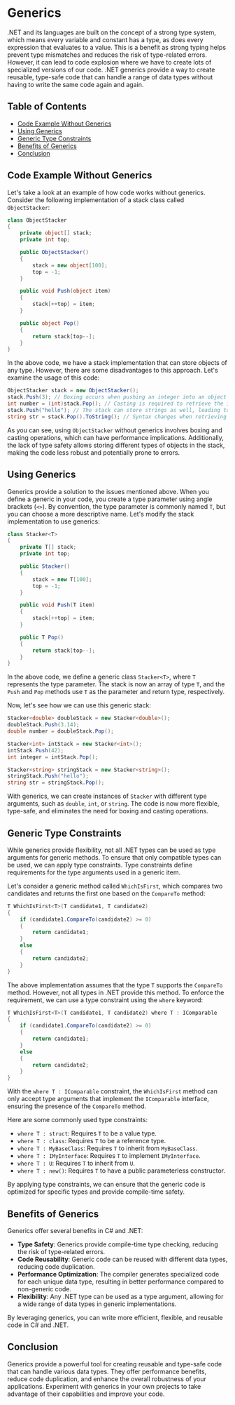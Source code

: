 # Generics

.NET and its languages are built on the concept of a strong type system, which means every variable and constant has a type, as does every expression that evaluates to a value. This is a benefit as strong typing helps prevent type mismatches and reduces the risk of type-related errors. However, it can lead to code explosion where we have to create lots of specialized versions of our code. .NET generics provide a way to create reusable, type-safe code that can handle a range of data types without having to write the same code again and again.

## Table of Contents

- [Code Example Without Generics](#code-example-without-generics)
- [Using Generics](#using-generics)
- [Generic Type Constraints](#generic-type-constraints)
- [Benefits of Generics](#benefits-of-generics)
- [Conclusion](#conclusion)

## Code Example Without Generics

Let's take a look at an example of how code works without generics. Consider the following implementation of a stack class called `ObjectStacker`:

```csharp
class ObjectStacker
{
    private object[] stack;
    private int top;

    public ObjectStacker()
    {
        stack = new object[100];
        top = -1;
    }

    public void Push(object item)
    {
        stack[++top] = item;
    }

    public object Pop()
    {
        return stack[top--];
    }
}
```

In the above code, we have a stack implementation that can store objects of any type. However, there are some disadvantages to this approach. Let's examine the usage of this code:

```csharp
ObjectStacker stack = new ObjectStacker();
stack.Push(3); // Boxing occurs when pushing an integer into an object
int number = (int)stack.Pop(); // Casting is required to retrieve the integer
stack.Push("hello"); // The stack can store strings as well, leading to less type safety
string str = stack.Pop().ToString(); // Syntax changes when retrieving a string
```

As you can see, using `ObjectStacker` without generics involves boxing and casting operations, which can have performance implications. Additionally, the lack of type safety allows storing different types of objects in the stack, making the code less robust and potentially prone to errors.

## Using Generics

Generics provide a solution to the issues mentioned above. When you define a generic in your code, you create a type parameter using angle brackets (`<>`). By convention, the type parameter is commonly named `T`, but you can choose a more descriptive name. Let's modify the stack implementation to use generics:

```csharp
class Stacker<T>
{
    private T[] stack;
    private int top;

    public Stacker()
    {
        stack = new T[100];
        top = -1;
    }

    public void Push(T item)
    {
        stack[++top] = item;
    }

    public T Pop()
    {
        return stack[top--];
    }
}
```

In the above code, we define a generic class `Stacker<T>`, where `T` represents the type parameter. The stack is now an array of type `T`, and the `Push` and `Pop` methods use `T` as the parameter and return type, respectively.

Now, let's see how we can use this generic stack:

```csharp
Stacker<double> doubleStack = new Stacker<double>();
doubleStack.Push(3.14);
double number = doubleStack.Pop();

Stacker<int> intStack = new Stacker<int>();
intStack.Push(42);
int integer = intStack.Pop();

Stacker<string> stringStack = new Stacker<string>();
stringStack.Push("hello");
string str = stringStack.Pop();
```

With generics, we can create instances of `Stacker` with different type arguments, such as `double`, `int`, or `string`. The code is now more flexible, type-safe, and eliminates the need for boxing and casting operations.

## Generic Type Constraints

While generics provide flexibility, not all .NET types can be used as type arguments for generic methods. To ensure that only compatible types can be used, we can apply type constraints. Type constraints define requirements for the type arguments used in a generic item.

Let's consider a generic method called `WhichIsFirst`, which compares two candidates and returns the first one based on the `CompareTo` method:

```csharp
T WhichIsFirst<T>(T candidate1, T candidate2)
{
    if (candidate1.CompareTo(candidate2) >= 0)
    {
        return candidate1;
    }
    else
    {
        return candidate2;
    }
}
```

The above implementation assumes that the type `T` supports the `CompareTo` method. However, not all types in .NET provide this method. To enforce the requirement, we can use a type constraint using the `where` keyword:

```csharp
T WhichIsFirst<T>(T candidate1, T candidate2) where T : IComparable
{
    if (candidate1.CompareTo(candidate2) >= 0)
    {
        return candidate1;
    }
    else
    {
        return candidate2;
    }
}
```

With the `where T : IComparable` constraint, the `WhichIsFirst` method can only accept type arguments that implement the `IComparable` interface, ensuring the presence of the `CompareTo` method.

Here are some commonly used type constraints:

- `where T : struct`: Requires `T` to be a value type.
- `where T : class`: Requires `T` to be a reference type.
- `where T : MyBaseClass`: Requires `T` to inherit from `MyBaseClass`.
- `where T : IMyInterface`: Requires `T` to implement `IMyInterface`.
- `where T : U`: Requires `T` to inherit from `U`.
- `where T : new()`: Requires `T` to have a public parameterless constructor.

By applying type constraints, we can ensure that the generic code is optimized for specific types and provide compile-time safety.

## Benefits of Generics

Generics offer several benefits in C# and .NET:

- **Type Safety**: Generics provide compile-time type checking, reducing the risk of type-related errors.
- **Code Reusability**: Generic code can be reused with different data types, reducing code duplication.
- **Performance Optimization**: The compiler generates specialized code for each unique data type, resulting in better performance compared to non-generic code.
- **Flexibility**: Any .NET type can be used as a type argument, allowing for a wide range of data types in generic implementations.

By leveraging generics, you can write more efficient, flexible, and reusable code in C# and .NET.

## Conclusion

Generics provide a powerful tool for creating reusable and type-safe code that can handle various data types. They offer performance benefits, reduce code duplication, and enhance the overall robustness of your applications. Experiment with generics in your own projects to take advantage of their capabilities and improve your code.
